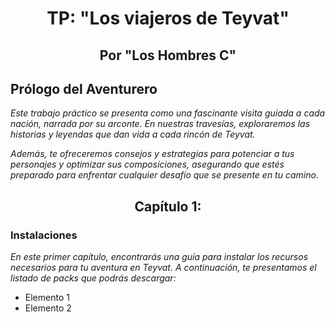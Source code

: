 <h1 align="center">TP: "Los viajeros de Teyvat"</h1>

<h2 align="center">Por "Los Hombres C"</h2>

## Prólogo del Aventurero

*Este trabajo práctico se presenta como una fascinante visita guiada a cada nación, narrada por su arconte. En nuestras travesías, exploraremos las historias y leyendas que dan vida a cada rincón de Teyvat.*

*Además, te ofreceremos consejos y estrategias para potenciar a tus personajes y optimizar sus composiciones, asegurando que estés preparado para enfrentar cualquier desafío que se presente en tu camino.*

<h2 align="center"> Capítulo 1:</h2>

### Instalaciones

*En este primer capítulo, encontrarás una guía para instalar los recursos necesarios para tu aventura en Teyvat. A continuación, te presentamos el listado de packs que podrás descargar:*

- Elemento 1
- Elemento 2
